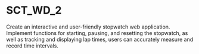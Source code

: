 # SCT_WD_2
Create an interactive and user-friendly stopwatch web application. Implement functions for starting, pausing, and resetting the stopwatch, as well as tracking and displaying lap times, users can accurately measure and record time intervals.
